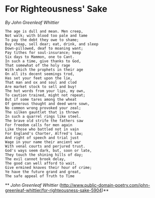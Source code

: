 # For Righteousness' Sake

*By John Greenleaf Whittier*  



    The age is dull and mean. Men creep,
    Not walk; with blood too pale and tame
    To pay the debt they owe to shame;
    Buy cheap, sell dear; eat, drink, and sleep
    Down-pillowed, deaf to moaning want;
    Pay tithes for soul-insurance; keep
    Six days to Mammon, one to Cant.
    In such a time, give thanks to God,
    That somewhat of the holy rage
    With which the prophets in their age
    On all its decent seemings trod,
    Has set your feet upon the lie,
    That man and ox and soul and clod
    Are market stock to sell and buy!
    The hot words from your lips, my own,
    To caution trained, might not repeat;
    But if some tares among the wheat
    Of generous thought and deed were sown,
    No common wrong provoked your zeal;
    The silken gauntlet that is thrown
    In such a quarrel rings like steel.
    The brave old strife the fathers saw
    For freedom calls for men again
    Like those who battled not in vain
    For England's Charter, Alfred's law;
    And right of speech and trial just
    Wage in your name their ancient war
    With venal courts and perjured trust.
    God's ways seem dark, but, soon or late,
    They touch the shining hills of day;
    The evil cannot brook delay,
    The good can well afford to wait.
    Give ermined knaves their hour of crime;
    Ye have the future grand and great,
    The safe appeal of Truth to Time
    
   ** _John Greenleaf Whittier_
    (http://www.public-domain-poetry.com/john-greenleaf-whittier/for-righteousness-sake-5904)**
